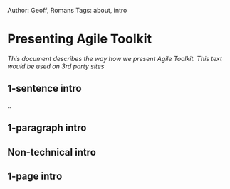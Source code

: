 Author: Geoff, Romans
Tags: about, intro

Presenting Agile Toolkit
====
*This document describes the way how we present Agile Toolkit. This text would be used on 3rd party sites*


1-sentence intro
-----
..


1-paragraph intro
----


Non-technical intro
----


1-page intro
----

